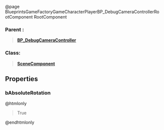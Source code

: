@page BlueprintsGameFactoryGameCharacterPlayerBP_DebugCameraControllerRootComponent RootComponent
### Parent :
<b><a href="_blueprints_game_factory_game_character_player_b_p__debug_camera_controller.html"><blockquote>BP_DebugCameraController</blockquote></a></b>
### Class:
<b><a href="_class_script_scene_component.html"><blockquote>SceneComponent</blockquote></a></b>
## Properties
### bAbsoluteRotation
@htmlonly
<blockquote>True</blockquote>
@endhtmlonly

